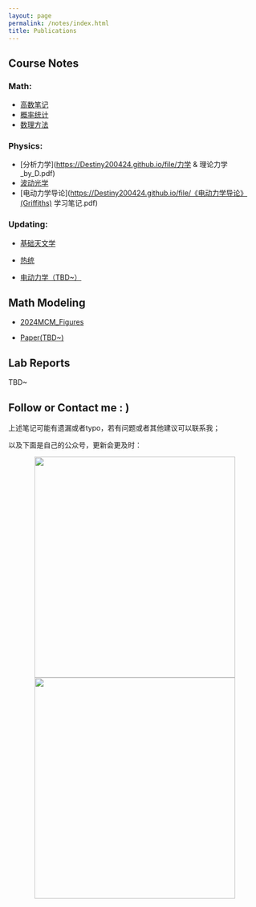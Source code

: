 ```yaml
---
layout: page
permalink: /notes/index.html
title: Publications
---
```




## Course Notes

### Math: 

- [高数笔记](https://Destiny200424.github.io/file/高数复习与CMC备考.pdf)
- [概率统计](https://Destiny200424.github.io/file/概统公式总结.pdf)
- [数理方法](https://Destiny200424.github.io/file/MMP复习.pdf)

### Physics:

- [分析力学](https://Destiny200424.github.io/file/力学 & 理论力学_by_D.pdf)
- [波动光学](https://Destiny200424.github.io/file/叶老师的波动光学与其他.pdf)
- [电动力学导论](https://Destiny200424.github.io/file/《电动力学导论》(Griffiths) 学习笔记.pdf)

### Updating:

- [基础天文学](https://Destiny200424.github.io/file/物理笔记_天文学基础.pdf)

- [热统](https://Destiny200424.github.io/file/热统笔记.pdf)

- [电动力学（TBD~）]()

## Math Modeling

- [2024MCM_Figures](https://Destiny200424.github.io/file/24MCM_figures.pptx)

- [Paper(TBD~)]()

  

## Lab Reports

TBD~



## Follow or Contact me : )

上述笔记可能有遗漏或者typo，若有问题或者其他建议可以联系我；

以及下面是自己的公众号，更新会更及时：

<div style="text-align:center">
    <img src="https://Destiny200424.github.io/gzh.jpg" width="400" height="440">
</div>

<div style="text-align:center">
    <img src="https://Destiny200424.github.io/wechat.jpg" width="400" height="440">
</div>
